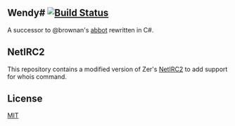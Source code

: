 ## Wendy# [![Build Status](https://travis-ci.org/xPaw/WendySharp.svg?branch=master)](https://travis-ci.org/xPaw/WendySharp)

A successor to @brownan's [abbot](https://github.com/SteamDatabase/Wendy) rewritten in C#.

## NetIRC2

This repository contains a modified version of Zer's [NetIRC2](http://www.zer7.com/software/netirc)
to add support for whois command.

## License

[MIT](LICENSE)
